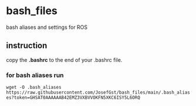 # bash_files
bash aliases and settings for ROS

## instruction
copy the **.bashrc** to the end of your .bashrc file. 

### for bash aliases run
`wget -O .bash_aliases https://raw.githubusercontent.com/JosefGst/bash_files/main/.bash_aliases?token=GHSAT0AAAAAAB42EMZ3VXBVVOKFN5XKC6ISY5L6ORQ`
